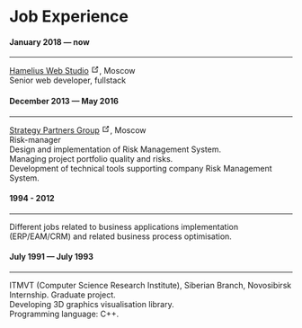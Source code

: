 <link rel="stylesheet" type="text/css" href="/style.css">

# Job Experience

#### January 2018 — now
<hr class="divider">   
<a href="https://hamelius.ru/">Hamelius Web Studio</a>
<svg xmlns="http://www.w3.org/2000/svg" aria-hidden="true" x="0px" y="0px" viewBox="0 0 100 100" width="15" height="15" class="icon outbound"><path fill="currentColor" d="M18.8,85.1h56l0,0c2.2,0,4-1.8,4-4v-32h-8v28h-48v-48h28v-8h-32l0,0c-2.2,0-4,1.8-4,4v56C14.8,83.3,16.6,85.1,18.8,85.1z"></path><polygon fill="currentColor" points="45.7,48.7 51.3,54.3 77.2,28.5 77.2,37.2 85.2,37.2 85.2,14.9 62.8,14.9 62.8,22.9 71.5,22.9"></polygon></svg>, 
Moscow<br>   
Senior web developer, fullstack

#### December 2013 — May 2016
<hr class="divider">   
<a href="http://strategy.ru">Strategy Partners Group</a>
<svg xmlns="http://www.w3.org/2000/svg" aria-hidden="true" x="0px" y="0px" viewBox="0 0 100 100" width="15" height="15" class="icon outbound"><path fill="currentColor" d="M18.8,85.1h56l0,0c2.2,0,4-1.8,4-4v-32h-8v28h-48v-48h28v-8h-32l0,0c-2.2,0-4,1.8-4,4v56C14.8,83.3,16.6,85.1,18.8,85.1z"></path><polygon fill="currentColor" points="45.7,48.7 51.3,54.3 77.2,28.5 77.2,37.2 85.2,37.2 85.2,14.9 62.8,14.9 62.8,22.9 71.5,22.9"></polygon></svg>,  
Moscow<br>   
Risk-manager<br>
Design and implementation of Risk Management System.<br>
Managing project portfolio quality and risks.<br>
Development of technical tools supporting company Risk Management System.

#### 1994 - 2012
<hr class="divider">   
Different jobs related to business applications implementation (ERP/EAM/CRM) and related business process optimisation.

#### July 1991 — July 1993
<hr class="divider">   
<a>ITMVT (Computer Science Research Institute), Siberian Branch</a>, Novosibirsk<br>   
Internship. Graduate project.<br>
Developing 3D graphics visualisation library.<br>
Programming language: C++.
